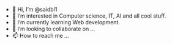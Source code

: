 - 👋 Hi, I’m @saidbl1
- 👀 I’m interested in Computer science, IT, AI and all cool stuff.
- 🌱 I’m currently learning Web development.
- 💞️ I’m looking to collaborate on ...
- 📫 How to reach me ...

<!---
saidbl1/saidbl1 is a ✨ special ✨ repository because its `README.md` (this file) appears on your GitHub profile.
You can click the Preview link to take a look at your changes.
--->
